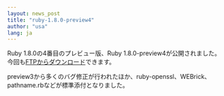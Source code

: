 ```yaml
---
layout: news_post
title: "ruby-1.8.0-preview4"
author: "usa"
lang: ja
---
```


Ruby 1.8.0の4番目のプレビュー版、Ruby 1.8.0-preview4が公開されました。
今回も[FTPからダウンロード][1]できます。

preview3から多くのバグ修正が行われたほか、ruby-openssl、WEBrick、pathname.rbなどが標準添付となりました。



[1]: https://cache.ruby-lang.org/pub/ruby/1.8/ruby-1.8.0-preview4.tar.gz
